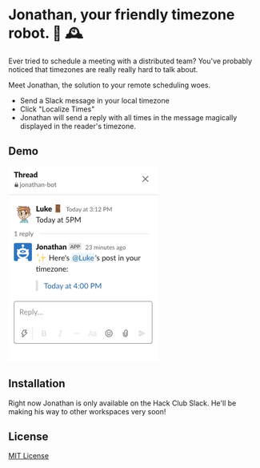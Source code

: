 # Jonathan, your friendly timezone robot. 🤖 🕰 

Ever tried to schedule a meeting with a distributed team? You've probably noticed that timezones are really really hard to talk about.

Meet Jonathan, the solution to your remote scheduling woes.

- Send a Slack message in your local timezone
- Click "Localize Times"
- Jonathan will send a reply with all times in the message magically displayed in the reader's timezone.

## Demo

![Jonathan in Action](/examples/reply.png)

## Installation

Right now Jonathan is only available on the Hack Club Slack. He'll be making his way to other workspaces very soon!

## License

[MIT License](/LICENSE)
